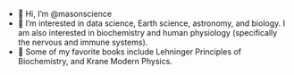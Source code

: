 - 👋 Hi, I’m @masonscience
- 👀 I’m interested in data science, Earth science, astronomy, and biology. I am also interested in biochemistry and human physiology (specifically the nervous and immune systems).
- 🌱 Some of my favorite books include Lehninger Principles of Biochemistry, and Krane Modern Physics.

<!---
masonscience/masonscience is a ✨ special ✨ repository because its `README.md` (this file) appears on your GitHub profile.
You can click the Preview link to take a look at your changes.
--->
